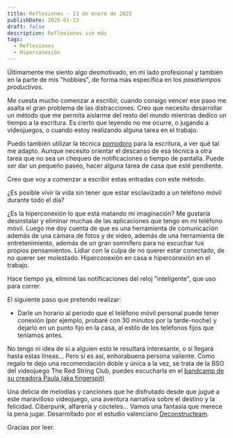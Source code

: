 ```yaml
---
title: Reflexiones - 13 de enero de 2025
publishDate: 2025-01-13
draft: false
description: Reflexiones sin más
tags:
  - Reflexiones
  - Hiperconexión
---
```


Últimamente me siento algo desmotivado, en mi lado profesional y también en la parte de mis "hobbies", de forma más específica en los _pasatiempos productivos_.

Me cuesta mucho comenzar a escribir, cuando consigo vencer ese paso me asalta el gran problema de las distracciones. Creo que necesito desarrollar un método que me permita aislarme del resto del mundo mientras dedico un tiempo a la escritura. Es cierto que leyendo no me ocurre, o jugando a videojuegos, o cuando estoy realizando alguna tarea en el trabajo.

Puedo también utilizar la técnica [pomodoro](https://es.wikipedia.org/wiki/T%C3%A9cnica_Pomodoro) para la escritura, a ver qué tal me adapto. Aunque necesito orientar el descanso de esa técnica a otra tarea que no sea un chequeo de notificaciones o tiempo de pantalla. Puede ser dar un pequeño paseo, hacer alguna tarea de casa que esté pendiente.

Creo que voy a comenzar a escribir estas entradas con este método.

¿Es posible vivir la vida sin tener que estar esclavizado a un teléfono móvil durante todo el día?

¿Es la hiperconexión lo que está matando mi imaginación? Me gustaría desinstalar y eliminar muchas de las aplicaciones que tengo en mi teléfono móvil. Luego me doy cuenta de que es una herramienta de comunicación además de una cámara de fotos y de video, además de una herramienta de entretenimiento, además de un gran somnífero para no escuchar tus propios pensamientos. Lidiar con la culpa de no querer estar conectado, de no querer ser molestado. Hiperconexión en casa e hiperconexión en el trabajo.

Hace tiempo ya, eliminé las notificaciones del reloj "inteligente", que uso para correr.

El siguiente paso que pretendo realizar:

- Darle un horario al periodo que el teléfono móvil personal puede tener conexión (por ejemplo, probaré con 30 minutos por la tarde-noche) y dejarlo en un punto fijo en la casa, al estilo de los teléfonos fijos que teníamos antes.

No tengo ni idea de si a alguien esto le resultará interesante, o si llegará hasta estas líneas... Pero si es así, enhorabuena persona valiente. Como regalo te dejo una recomendación doble y única a la vez, se trata de la BSO del videojuego The Red String Club, puedes escucharla en el [bandcamp de su creadora Paula (aka fingerspit)](https://fingerspit.bandcamp.com/album/the-red-strings-club-original-soundtrack)

Una delicia de melodías y canciones que he disfrutado desde que jugué a este maravilloso videojuego, una aventura narrativa sobre el destino y la felicidad. Ciberpunk, alfarería y cócteles... Vamos una fantasía que merece la pena jugar. Desarrollado por el estudio valenciano [Deconstructeam](https://www.deconstructeam.com/).

Gracias por leer.
